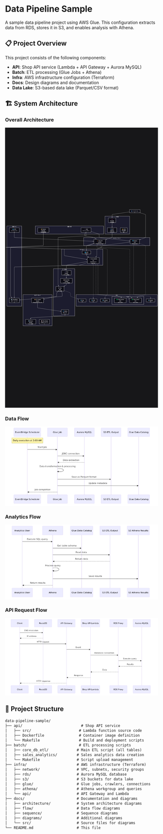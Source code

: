 # Data Pipeline Sample

A sample data pipeline project using AWS Glue. This configuration extracts data from RDS, stores it in S3, and enables analysis with Athena.

## 📋 Project Overview

This project consists of the following components:

- **API**: Shop API service (Lambda + API Gateway + Aurora MySQL)
- **Batch**: ETL processing (Glue Jobs + Athena)
- **Infra**: AWS infrastructure configuration (Terraform)
- **Docs**: Design diagrams and documentation
- **Data Lake**: S3-based data lake (Parquet/CSV format)

## 🏗️ System Architecture

### Overall Architecture

![Infrastructure Architecture](docs/architecture/infrastructure.png)

### Data Flow

![Data Flow](docs/flow/data_flow.png)

### Analytics Flow

![Analytics Flow](docs/flow/analytics_flow.png)

### API Request Flow

![API Request Flow](docs/flow/api_request_flow.png)

## 📁 Project Structure

```
data-pipeline-sample/
├── api/                           # Shop API service
│   ├── src/                      # Lambda function source code
│   ├── Dockerfile                # Container image definition
│   └── Makefile                  # Build and deployment scripts
├── batch/                        # ETL processing scripts
│   ├── core_db_etl/             # Main ETL script (all tables)
│   ├── sales_analytics/         # Sales analytics data creation
│   └── Makefile                 # Script upload management
├── infra/                       # AWS infrastructure (Terraform)
│   ├── network/                 # VPC, subnets, security groups
│   ├── rds/                     # Aurora MySQL database
│   ├── s3/                      # S3 buckets for data lake
│   ├── glue/                    # Glue jobs, crawlers, connections
│   ├── athena/                  # Athena workgroup and queries
│   └── api/                     # API Gateway and Lambda
├── docs/                        # Documentation and diagrams
│   ├── architecture/            # System architecture diagrams
│   ├── flow/                    # Data flow diagrams
│   ├── sequence/                # Sequence diagrams
│   ├── diagrams/                # Additional diagrams
│   └── src/                     # Source files for diagrams
└── README.md                    # This file
```
